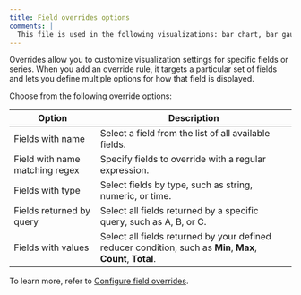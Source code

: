 ```yaml
---
title: Field overrides options
comments: |
  This file is used in the following visualizations: bar chart, bar gauge, candlestick, canvas, gauge, geomap, heatmap, histogram, pie chart, stat, state timeline, status history, table, time series, trend, xy chart
---
```


Overrides allow you to customize visualization settings for specific fields or series. When you add an override rule, it targets a particular set of fields and lets you define multiple options for how that field is displayed.

Choose from the following override options:

| Option                         | Description                                                                                                   |
| ------------------------------ | ------------------------------------------------------------------------------------------------------------- |
| Fields with name               | Select a field from the list of all available fields.                                                         |
| Field with name matching regex | Specify fields to override with a regular expression.                                                         |
| Fields with type               | Select fields by type, such as string, numeric, or time.                                                      |
| Fields returned by query       | Select all fields returned by a specific query, such as A, B, or C.                                           |
| Fields with values             | Select all fields returned by your defined reducer condition, such as **Min**, **Max**, **Count**, **Total**. |

To learn more, refer to [Configure field overrides](https://metrics-dashboard.com/docs/metrics-dashboard/<METRICS_DASHBOARD_VERSION>/panels-visualizations/configure-overrides/).
